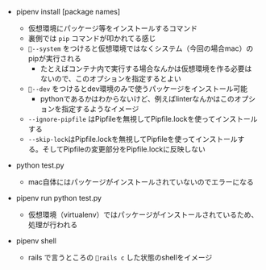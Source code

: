 - pipenv install [package names]
    - 仮想環境にパッケージ等をインストールするコマンド
    - 裏側では `pip` コマンドが叩かれてる感じ
    - `--system` をつけると仮想環境ではなくシステム（今回の場合mac）のpipが実行される
        - たとえばコンテナ内で実行する場合なんかは仮想環境を作る必要はないので、このオプションを指定するとよい
    - `--dev` をつけるとdev環境のみで使うパッケージをインストール可能
        - pythonであるかはわからないけど、例えばlinterなんかはこのオプションを指定するようなイメージ
    - `--ignore-pipfile` はPipfileを無視してPipfile.lockを使ってインストールする
    - `--skip-lock`はPipfile.lockを無視してPipfileを使ってインストールする。そしてPipfileの変更部分をPipfile.lockに反映しない

- python test.py
    - mac自体にはパッケージがインストールされていないのでエラーになる
- pipenv run python test.py
    - 仮想環境（virtualenv）ではパッケージがインストールされているため、処理が行われる

- pipenv shell
    - rails で言うところの `rails c` した状態のshellをイメージ



